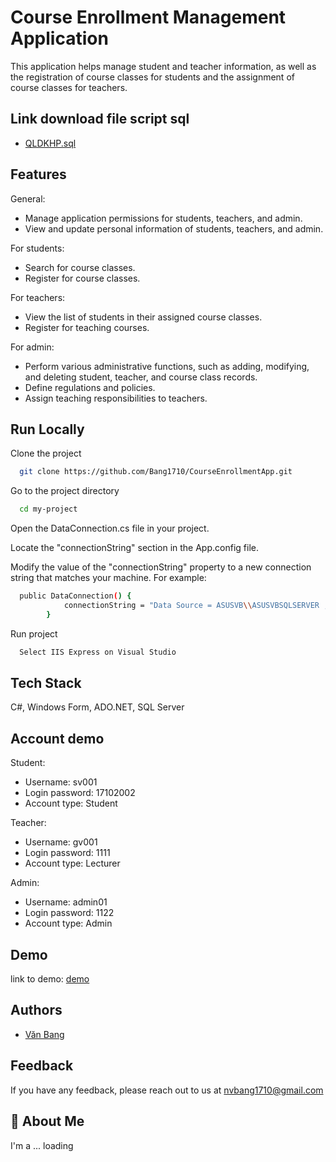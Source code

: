 # Course Enrollment Management Application
This application helps manage student and teacher information, as well as the registration of course classes for students and the assignment of course classes for teachers.

## Link download file script sql

 - [QLDKHP.sql](https://drive.google.com/file/d/1YFcrwfYU9aNbCFDg0KuvKO6RsgosSfmn/view?usp=sharing)

 ## Features
  General:
- Manage application permissions for students, teachers, and admin.
- View and update personal information of students, teachers, and admin.

 For students:
- Search for course classes.
- Register for course classes.

 For teachers:
- View the list of students in their assigned course classes.
- Register for teaching courses.

 For admin:
- Perform various administrative functions, such as adding, modifying, and deleting student, teacher, and course class records.
- Define regulations and policies.
- Assign teaching responsibilities to teachers.
## Run Locally

Clone the project

```bash
  git clone https://github.com/Bang1710/CourseEnrollmentApp.git
```

Go to the project directory

```bash
  cd my-project
```
Open the DataConnection.cs file in your project.

Locate the "connectionString" section in the App.config file.

Modify the value of the "connectionString" property to a new connection string that matches your machine. For example:

```bash
  public DataConnection() {
            connectionString = "Data Source = ASUSVB\\ASUSVBSQLSERVER ; Initial Catalog=HeThongDangKyHocPhan; user id = MyASUS; pwd=17102002; Integrated Security = true";
        }
```

Run project
```bash
  Select IIS Express on Visual Studio
```
 
## Tech Stack

C#, Windows Form, ADO.NET, SQL Server


## Account demo
 Student:
- Username: sv001
- Login password: 17102002
- Account type: Student
  
 Teacher:
- Username: gv001
- Login password: 1111
- Account type: Lecturer

 Admin:
- Username: admin01
- Login password: 1122
- Account type: Admin

## Demo

link to demo: [demo](https://drive.google.com/drive/folders/1zFuNOU-P4rb8Am1elXswM473-mRD45yf)

## Authors

- [Văn Bang](https://github.com/Bang1710)


## Feedback

If you have any feedback, please reach out to us at nvbang1710@gmail.com


## 🚀 About Me
I'm a ... loading



